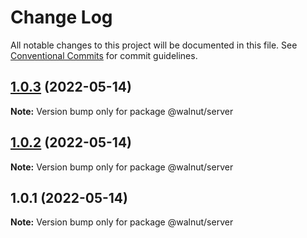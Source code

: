 # Change Log

All notable changes to this project will be documented in this file.
See [Conventional Commits](https://conventionalcommits.org) for commit guidelines.

## [1.0.3](https://github.com/sgentile/simple-lerna-workspace/compare/v1.0.2...v1.0.3) (2022-05-14)

**Note:** Version bump only for package @walnut/server





## [1.0.2](https://github.com/sgentile/simple-lerna-workspace/compare/v1.0.1...v1.0.2) (2022-05-14)

**Note:** Version bump only for package @walnut/server





## 1.0.1 (2022-05-14)

**Note:** Version bump only for package @walnut/server
